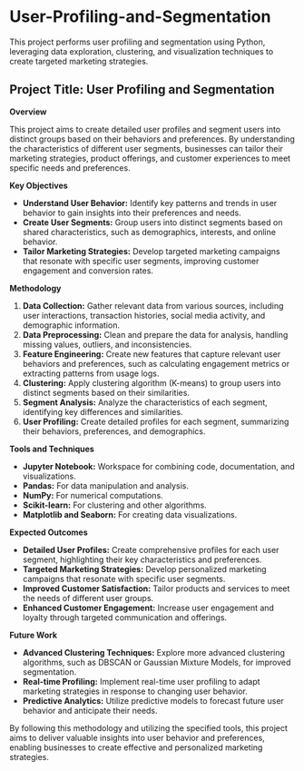 # User-Profiling-and-Segmentation
This project performs user profiling and segmentation using Python, leveraging data exploration, clustering, and visualization techniques to create targeted marketing strategies.
## **Project Title: User Profiling and Segmentation**

**Overview**

This project aims to create detailed user profiles and segment users into distinct groups based on their behaviors and preferences. By understanding the characteristics of different user segments, businesses can tailor their marketing strategies, product offerings, and customer experiences to meet specific needs and preferences.

**Key Objectives**

* **Understand User Behavior:** Identify key patterns and trends in user behavior to gain insights into their preferences and needs.
* **Create User Segments:** Group users into distinct segments based on shared characteristics, such as demographics, interests, and online behavior.
* **Tailor Marketing Strategies:** Develop targeted marketing campaigns that resonate with specific user segments, improving customer engagement and conversion rates.

**Methodology**

1. **Data Collection:** Gather relevant data from various sources, including user interactions, transaction histories, social media activity, and demographic information.
2. **Data Preprocessing:** Clean and prepare the data for analysis, handling missing values, outliers, and inconsistencies.
3. **Feature Engineering:** Create new features that capture relevant user behaviors and preferences, such as calculating engagement metrics or extracting patterns from usage logs.
4. **Clustering:** Apply clustering algorithm (K-means) to group users into distinct segments based on their similarities.
5. **Segment Analysis:** Analyze the characteristics of each segment, identifying key differences and similarities.
6. **User Profiling:** Create detailed profiles for each segment, summarizing their behaviors, preferences, and demographics.

**Tools and Techniques**

* **Jupyter Notebook:** Workspace for combining code, documentation, and visualizations.
* **Pandas:** For data manipulation and analysis.
* **NumPy:** For numerical computations.
* **Scikit-learn:** For clustering and other algorithms.
* **Matplotlib and Seaborn:** For creating data visualizations.


**Expected Outcomes**

* **Detailed User Profiles:** Create comprehensive profiles for each user segment, highlighting their key characteristics and preferences.
* **Targeted Marketing Strategies:** Develop personalized marketing campaigns that resonate with specific user segments.
* **Improved Customer Satisfaction:** Tailor products and services to meet the needs of different user groups.
* **Enhanced Customer Engagement:** Increase user engagement and loyalty through targeted communication and offerings.

**Future Work**

* **Advanced Clustering Techniques:** Explore more advanced clustering algorithms, such as DBSCAN or Gaussian Mixture Models, for improved segmentation.
* **Real-time Profiling:** Implement real-time user profiling to adapt marketing strategies in response to changing user behavior.
* **Predictive Analytics:** Utilize predictive models to forecast future user behavior and anticipate their needs.

By following this methodology and utilizing the specified tools, this project aims to deliver valuable insights into user behavior and preferences, enabling businesses to create effective and personalized marketing strategies.
